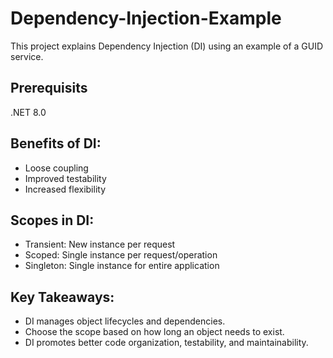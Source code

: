 # Dependency-Injection-Example

This project explains Dependency Injection (DI) using an example of a GUID service.

## Prerequisits
.NET 8.0

## Benefits of DI:

* Loose coupling
* Improved testability
* Increased flexibility

## Scopes in DI:

* Transient: New instance per request
* Scoped: Single instance per request/operation
* Singleton: Single instance for entire application

## Key Takeaways:

* DI manages object lifecycles and dependencies.
* Choose the scope based on how long an object needs to exist.
* DI promotes better code organization, testability, and maintainability.
